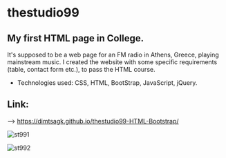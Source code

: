 # thestudio99
## My first HTML page in College. 

It's supposed to be a web page for an FM radio in Athens, Greece, playing mainstream music. I created the website with some specific requirements (table, contact form etc.), to pass the HTML course. 
- Technologies used: CSS, HTML, BootStrap, JavaScript, jQuery. 

## Link:
--> https://dimtsagk.github.io/thestudio99-HTML-Bootstrap/

![st991](https://github.com/user-attachments/assets/ee23fb1e-90ce-489e-ba6b-edcaeeffbf9d)

![st992](https://github.com/user-attachments/assets/049a21b8-b856-4e76-8b25-957ed0b302ba)

